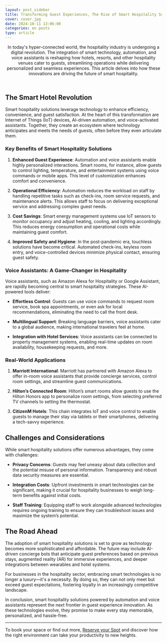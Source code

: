 ```yaml
---
layout: post_sidebar
title: Transforming Guest Experiences, The Rise of Smart Hospitality Solutions
cover: cover.jpg
date: 2024-10-11 13:06:00
categories: en posts
type: article
---
```


<header class="entry-header">
In today's hyper-connected world, the hospitality industry is undergoing a digital revolution. The integration of smart technology, automation, and voice assistants is reshaping how hotels, resorts, and other hospitality venues cater to guests, streamlining operations while delivering personalized and seamless experiences. This article delves into how these innovations are driving the future of smart hospitality.
</header>

## The Smart Hotel Revolution

Smart hospitality solutions leverage technology to enhance efficiency, convenience, and guest satisfaction. At the heart of this transformation are Internet of Things (IoT) devices, AI-driven automation, and voice-activated assistants. Together, they create an ecosystem where technology anticipates and meets the needs of guests, often before they even articulate them.

### Key Benefits of Smart Hospitality Solutions

1. **Enhanced Guest Experience**: Automation and voice assistants enable highly personalized interactions. Smart rooms, for instance, allow guests to control lighting, temperature, and entertainment systems using voice commands or mobile apps. This level of customization enhances comfort and convenience.

2. **Operational Efficiency**: Automation reduces the workload on staff by handling repetitive tasks such as check-ins, room service requests, and maintenance alerts. This allows staff to focus on delivering exceptional service and addressing complex guest needs.

3. **Cost Savings**: Smart energy management systems use IoT sensors to monitor occupancy and adjust heating, cooling, and lighting accordingly. This reduces energy consumption and operational costs while maintaining guest comfort.

4. **Improved Safety and Hygiene**: In the post-pandemic era, touchless solutions have become critical. Automated check-ins, keyless room entry, and voice-controlled devices minimize physical contact, ensuring guest safety.

### Voice Assistants: A Game-Changer in Hospitality

Voice assistants, such as Amazon Alexa for Hospitality or Google Assistant, are rapidly becoming central to smart hospitality strategies. These AI-powered tools deliver:

- **Effortless Control**: Guests can use voice commands to request room service, book spa appointments, or even ask for local recommendations, eliminating the need to call the front desk.

- **Multilingual Support**: Breaking language barriers, voice assistants cater to a global audience, making international travelers feel at home.

- **Integration with Hotel Services**: Voice assistants can be connected to property management systems, enabling real-time updates on room availability, housekeeping requests, and more.

### Real-World Applications

1. **Marriott International**: Marriott has partnered with Amazon Alexa to offer in-room voice assistants that provide concierge services, control room settings, and streamline guest communications.

1. **Hilton’s Connected Room**: Hilton’s smart rooms allow guests to use the Hilton Honors app to personalize room settings, from selecting preferred TV channels to setting the thermostat.

1. **CitizenM Hotels**: This chain integrates IoT and voice control to enable guests to manage their stay via tablets or their smartphones, delivering a tech-savvy experience.

## Challenges and Considerations

While smart hospitality solutions offer numerous advantages, they come with challenges:

- **Privacy Concerns**: Guests may feel uneasy about data collection and the potential misuse of personal information. Transparency and robust data security measures are essential.

- **Integration Costs**: Upfront investments in smart technologies can be significant, making it crucial for hospitality businesses to weigh long-term benefits against initial costs.

- **Staff Training**: Equipping staff to work alongside advanced technologies requires ongoing training to ensure they can troubleshoot issues and maximize the system’s potential.

## The Road Ahead

The adoption of smart hospitality solutions is set to grow as technology becomes more sophisticated and affordable. The future may include AI-driven concierge bots that anticipate guest preferences based on previous stays, augmented reality (AR) for immersive experiences, and deeper integrations between wearables and hotel systems.

For businesses in the hospitality sector, embracing smart technologies is no longer a luxury—it's a necessity. By doing so, they can not only meet but exceed guest expectations, fostering loyalty in an increasingly competitive landscape.

In conclusion, smart hospitality solutions powered by automation and voice assistants represent the next frontier in guest experience innovation. As these technologies evolve, they promise to make every stay memorable, personalized, and hassle-free.

---

To book your space or find out more, [Reserve your Spot](/en/#register) and discover how the right environment can take your productivity to new heights.
